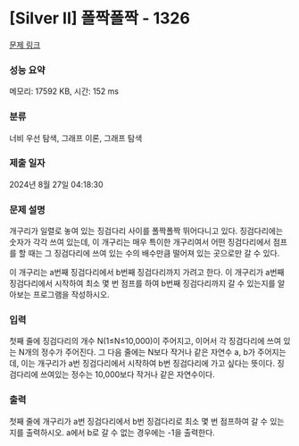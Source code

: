 # [Silver II] 폴짝폴짝 - 1326 

[문제 링크](https://www.acmicpc.net/problem/1326) 

### 성능 요약

메모리: 17592 KB, 시간: 152 ms

### 분류

너비 우선 탐색, 그래프 이론, 그래프 탐색

### 제출 일자

2024년 8월 27일 04:18:30

### 문제 설명

<p>개구리가 일렬로 놓여 있는 징검다리 사이를 폴짝폴짝 뛰어다니고 있다. 징검다리에는 숫자가 각각 쓰여 있는데, 이 개구리는 매우 특이한 개구리여서 어떤 징검다리에서 점프를 할 때는 그 징검다리에 쓰여 있는 수의 배수만큼 떨어져 있는 곳으로만 갈 수 있다.</p>

<p>이 개구리는 a번째 징검다리에서 b번째 징검다리까지 가려고 한다. 이 개구리가 a번째 징검다리에서 시작하여 최소 몇 번 점프를 하여 b번째 징검다리까지 갈 수 있는지를 알아보는 프로그램을 작성하시오.</p>

### 입력 

 <p>첫째 줄에 징검다리의 개수 N(1≤N≤10,000)이 주어지고, 이어서 각 징검다리에 쓰여 있는 N개의 정수가 주어진다. 그 다음 줄에는 N보다 작거나 같은 자연수 a, b가 주어지는 데, 이는 개구리가 a번 징검다리에서 시작하여 b번 징검다리에 가고 싶다는 뜻이다. 징검다리에 쓰여있는 정수는 10,000보다 작거나 같은 자연수이다.</p>

### 출력 

 <p>첫째 줄에 개구리가 a번 징검다리에서 b번 징검다리로 최소 몇 번 점프하여 갈 수 있는 지를 출력하시오. a에서 b로 갈 수 없는 경우에는 -1을 출력한다.</p>

